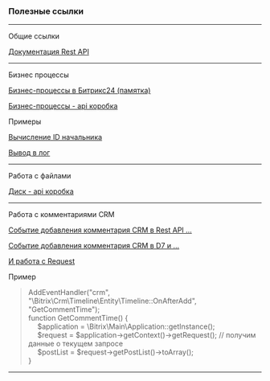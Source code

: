 ### Полезные ссылки
***
Общие ссылки

[Документация Rest API](https://apidocs.bitrix24.ru)

***
Бизнес процессы

[Бизнес-процессы в Битрикс24 (памятка)](https://nikaverro.ru/blog/bitrix/buisness-process-bitrix24/)

[Бизнес-процессы - api коробка](https://nikaverro.ru/blog/bitrix/bitriks24-korobka-biznesprotsessy-phpkod/)

Примеры

[Вычисление ID начальника](https://dev.1c-bitrix.ru/learning/course/index.php?COURSE_ID=57&LESSON_ID=2172&LESSON_PATH=5442.4567.4795.2172)

[Вывод в лог](https://dev.1c-bitrix.ru/learning/course/index.php?COURSE_ID=57&LESSON_ID=2906&LESSON_PATH=5442.4567.4795.2906)

***
Работа с файлами

[Диск - api коробка](https://nikaverro.ru/blog/bitrix/api-disk/)

***
Работа с комментариями CRM

[Событие добавления комментария CRM в Rest API ...](https://apidocs.bitrix24.ru/api-reference/crm/timeline/comments/events/on-Crm-Timeline-Comment-Add.html)

[Событие добавления комментария CRM в D7 и ...](https://dev.1c-bitrix.ru/rest_help/crm/timeline/events_timeline/on_Crm_Timeline_Comment_Add.php)

[И работа с Request](https://dev.1c-bitrix.ru/api_d7/bitrix/main/request/index.php)


Пример
>AddEventHandler("crm", "\Bitrix\Crm\Timeline\Entity\Timeline::OnAfterAdd", "GetCommentTime");<br />
function  GetCommentTime() {             
&emsp;    $application = \Bitrix\Main\Application::getInstance();     
&emsp;    $request = $application->getContext()->getRequest(); // получим данные о текущем запросе    
&emsp;    $postList = $request->getPostList()->toArray();<br />
}

***
